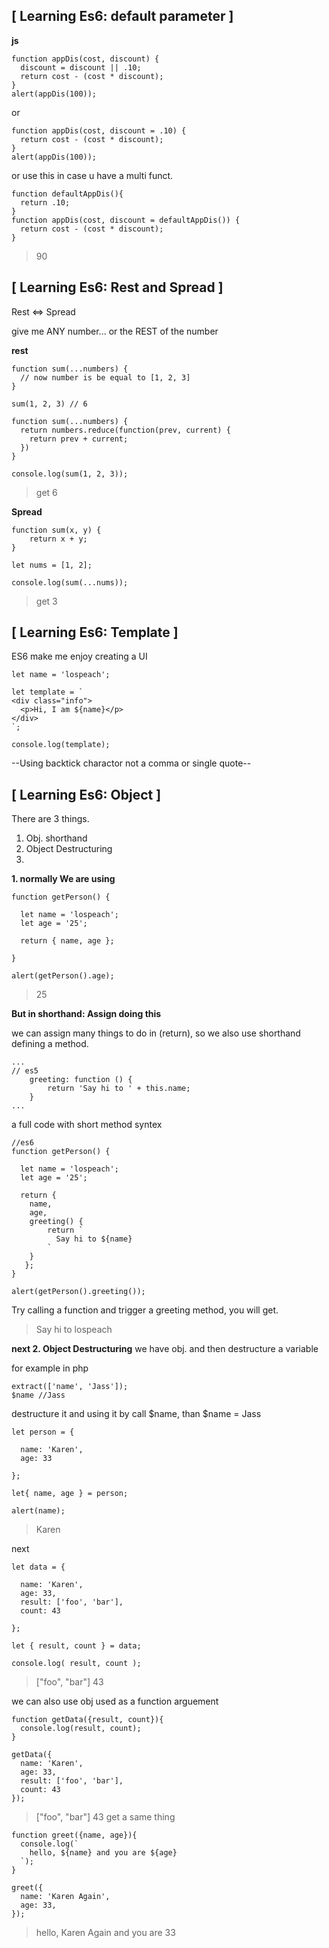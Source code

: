 

## [ Learning Es6: default parameter ]
**js**
```
function appDis(cost, discount) {
  discount = discount || .10;
  return cost - (cost * discount);
}
alert(appDis(100));
```
or
```
function appDis(cost, discount = .10) {
  return cost - (cost * discount);
}
alert(appDis(100));
```
or use this in case u have a multi funct.
```
function defaultAppDis(){
  return .10;
}
function appDis(cost, discount = defaultAppDis()) {
  return cost - (cost * discount);
}
```

> 90



## [ Learning Es6: Rest and Spread  ]

Rest <=> Spread

give me ANY number... or the REST of the number

**rest**
```
function sum(...numbers) {
  // now number is be equal to [1, 2, 3]
}

sum(1, 2, 3) // 6
```

```
function sum(...numbers) {
  return numbers.reduce(function(prev, current) {
    return prev + current;
  })
}

console.log(sum(1, 2, 3));

```

> get 6

**Spread**

```
function sum(x, y) {
    return x + y;
}

let nums = [1, 2];

console.log(sum(...nums));
```

> get 3

## [ Learning Es6: Template ]

ES6 make me enjoy creating a UI

```
let name = 'lospeach';

let template = `
<div class="info">
  <p>Hi, I am ${name}</p>
</div>
`;

console.log(template);
```

--Using backtick charactor not a comma or single quote--

## [ Learning Es6: Object ]

There are 3 things.
1. Obj. shorthand
2. Object Destructuring
3.

**1. normally We are using**
```
function getPerson() {

  let name = 'lospeach';
  let age = '25';

  return { name, age };

}

alert(getPerson().age);
```
> 25


**But in shorthand: Assign doing this**

we can assign many things to do in (return), so we also use shorthand defining a method.

```
...
// es5
    greeting: function () {
        return 'Say hi to ' + this.name;
    }
...
```

 a full code with short method syntex

```
//es6
function getPerson() {

  let name = 'lospeach';
  let age = '25';

  return {
    name,
    age,
    greeting() {
        return `
          Say hi to ${name}
        `
    }
   };
}

alert(getPerson().greeting());
```


Try calling a function and trigger a greeting method, you will get.

> Say hi to lospeach

**next 2. Object Destructuring**
we have obj. and then destructure a variable

for example in php
```
extract(['name', 'Jass']);
$name //Jass
```
destructure it and using it by call $name, than $name = Jass


```
let person = {

  name: 'Karen',
  age: 33

};

let{ name, age } = person;

alert(name);
```

> Karen

next

```
let data = {

  name: 'Karen',
  age: 33,
  result: ['foo', 'bar'],
  count: 43

};

let { result, count } = data;

console.log( result, count );
```

> ["foo", "bar"] 43

we can also use obj used as a function arguement

```
function getData({result, count}){
  console.log(result, count);
}

getData({
  name: 'Karen',
  age: 33,
  result: ['foo', 'bar'],
  count: 43
});
```

> ["foo", "bar"] 43 get a same thing

```
function greet({name, age}){
  console.log(`
    hello, ${name} and you are ${age}
  `);
}

greet({
  name: 'Karen Again',
  age: 33,
});
```

>  hello, Karen Again and you are 33

